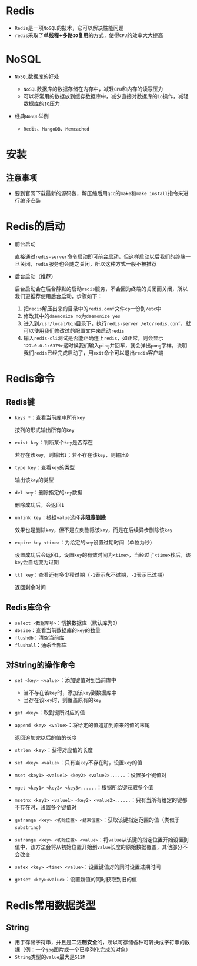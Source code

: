 # Redis

- `Redis`是一项`NoSQL`的技术，它可以解决性能问题
- `redis`采取了**单线程+多路`IO`复用**的方式，使得`CPU`的效率大大提高

# NoSQL

- `NoSQL`数据库的好处
  - `NoSQL`数据库的数据存储在内存中，减轻`CPU`和内存的读写压力
  - 可以将常用的数据放到缓存数据库中，减少直接对数据库的`io`操作，减轻数据库的`IO`压力

- 经典`NoSQL`举例
  - `Redis`、`MangoDB`、`Memcached`

# 安装

## 注意事项

- 要到官网下载最新的源码包，解压缩后用`gcc`的`make`和`make install`指令来进行编译安装

# Redis的启动

- 前台启动

  直接通过`redis-server`命令启动即可前台启动，但这样启动以后我们的终端一旦关闭，`redis`服务也会随之关闭，所以这种方式一般不被推荐

- 后台启动（推荐）

  后台启动会在后台静默的启动`redis`服务，不会因为终端的关闭而关闭，所以我们更推荐使用后台启动，步骤如下：

  1. 把`redis`解压出来的目录中的`redis.conf`文件`cp`一份到`/etc`中
  2. 修改其中的`daemonize no`为`daemonize yes`
  3. 进入到`/usr/local/bin`目录下，执行`redis-server /etc/redis.conf`，就可以使用我们修改过的配置文件来启动`redis`
  4. 输入`redis-cli`测试是否能正确连上`redis`，如正常，则会显示`127.0.0.1:6379>`这时候我们输入`ping`并回车，就会弹出`pong`字样，说明我们`redis`已经完成启动了，用`exit`命令可以退出`redis`客户端

# Redis命令

## Redis键

- `keys *`：查看当前库中所有`key`

  按列的形式输出所有的`key`

- `exist key`：判断某个`key`是否存在

  若存在该`key`，则输出`1`；若不存在该`key`，则输出`0`

- `type key`：查看`key`的类型

  输出该`key`的类型

- `del key`：删除指定的`key`数据

  删除成功后，会返回`1`

- `unlink key`：根据`value`选择**非阻塞删除**

  效果也是删除`key`，但不是立刻删除该`key`，而是在后续异步删除该`key`

- `expire key <time>`：为给定的`key`设置过期时间（单位为秒）

  设置成功后会返回`1`，设置`key`的有效时间为`<time>`，当经过了`<time>`秒后，该`key`会自动变为过期

- `ttl key`：查看还有多少秒过期（`-1`表示永不过期，`-2`表示已过期）

  返回剩余时间

## Redis库命令

- `select <数据库号>`：切换数据库（默认库为`0`）
- `dbsize`：查看当前数据库的`key`的数量
- `flushdb`：清空当前库
- `flushall`：通杀全部库

## 对String的操作命令

- `set <key> <value>`：添加键值对到当前库中
  - 当不存在该`key`时，添加该`key`到数据库中
  - 当存在该`key`时，则覆盖原有的`key`
  
- `get <key>`：取到键所对应的值

- `append <key> <value>`：将给定的值追加到原来的值的末尾

  返回追加完以后的值的长度

- `strlen <key>`：获得对应值的长度

- `set <key> <value>`：只有当`key`不存在时，设置`key`的值

- `mset <key1> <value1> <key2> <value2>......`：设置多个键值对

- `mget <key1> <key2> <key3>......`：根据所给键获取多个值

- `msetnx <key1> <value1> <key2> <value2>......`：只有当所有给定的键都不存在时，设置多个键值对

- `getrange <key> <初始位置> <结束位置>`：获取该键指定范围的值（类似于`substring`）

- `setrange <key> <初始位置> <value>`：将`value`从该键的指定位置开始设置到值中，该方法会将从初始位置开始到`value`长度的原始数据覆盖，其他部分不会改变

- `setex <key> <time> <value>`：设置键值对的同时设置过期时间

- `getset <key><value>`：设置新值的同时获取到旧的值

# Redis常用数据类型

## String

- 用于存储字符串，并且是**二进制安全**的，所以可存储各种可转换成字符串的数据（例：一个`jpg`图片或一个已序列化完成的对象）
- `String`类型的`value`最大是`512M`

